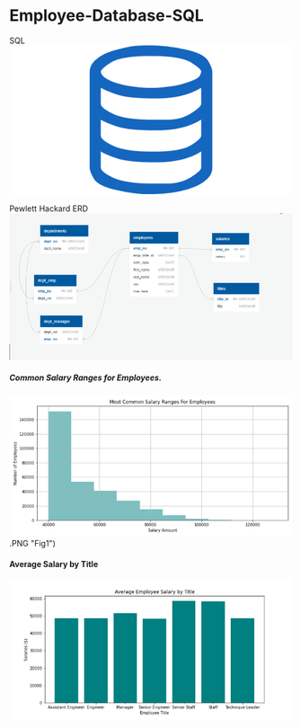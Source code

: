 # Employee-Database-SQL


SQL
![alt text](https://github.com/Claude-Hanfou/Employee-Database-SQL/blob/main/Image/sql.png "SQL")


Pewlett Hackard ERD
![alt text](https://github.com/Claude-Hanfou/Employee-Database-SQL/blob/main/Image/QuickDBD-Entity%20Relationship%20Diagram%20(ERD).PNG "ERD")

##### Common Salary Ranges for Employees.

![alt text](https://github.com/Claude-Hanfou/Employee-Database-SQL/blob/main/Image/figure_1.png).PNG "Fig1")

#### Average Salary by Title
![alt text](https://github.com/Claude-Hanfou/Employee-Database-SQL/blob/main/Image/figure_2.png "fIG2")
